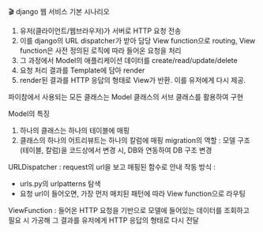 🎬 django 웹 서비스 기본 시나리오

1. 유저(클라이언트/웹브라우저)가 서버로 HTTP 요청 전송
2. 이를 django의 URL dispatcher가 받아 담당 View function으로 routing, View function은 사전 정의된 로직에 따라 들어온 요청을 처리
3. 그 과정에서 Model의 애플리케이션 데이터를 create/read/update/delete
4. 요청 처리 결과를 Template에 담아 render
5. render된 결과를 HTTP 응답의 형태로 View가 반환. 이를 유저에게 다시 제공.

파이참에서 사용되는 모든 클래스는 Model 클래스의 서브 클래스를 활용하여 구현

Model의 특징 

1. 하나의 클래스는 하나의 테이블에 매핑
2. 클래스의 하나의 어트리뷰트는 하나의 칼럼에 매핑
migration의 역할 : 모델 구조(테이블, 칼럼)을 코드상에서 변경 시, DB와 연동하여 DB 구조 변경

URLDispatcher : request의 url을 보고 매핑된 함수로 안내
작동 방식 : 
- urls.py의 urlpatterns 탐색
- 요청 url이 들어오면, 가장 먼저 매치된 패턴에 따라 View function으로 라우팅

ViewFunction : 들어온 HTTP 요청을 기반으로 모델에 들어있는 데이터를 조회하고 
필요 시 가공해 그 결과를 유저에게 HTTP 응답의 형태로 다시 전달

